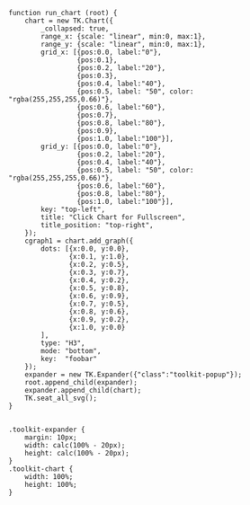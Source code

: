     function run_chart (root) {
        chart = new TK.Chart({
            _collapsed: true,
            range_x: {scale: "linear", min:0, max:1},
            range_y: {scale: "linear", min:0, max:1},
            grid_x: [{pos:0.0, label:"0"},
                     {pos:0.1},
                     {pos:0.2, label:"20"},
                     {pos:0.3},
                     {pos:0.4, label:"40"},
                     {pos:0.5, label: "50", color: "rgba(255,255,255,0.66)"},
                     {pos:0.6, label:"60"},
                     {pos:0.7},
                     {pos:0.8, label:"80"},
                     {pos:0.9},
                     {pos:1.0, label:"100"}],
            grid_y: [{pos:0.0, label:"0"},
                     {pos:0.2, label:"20"},
                     {pos:0.4, label:"40"},
                     {pos:0.5, label: "50", color: "rgba(255,255,255,0.66)"},
                     {pos:0.6, label:"60"},
                     {pos:0.8, label:"80"},
                     {pos:1.0, label:"100"}],
            key: "top-left",
            title: "Click Chart for Fullscreen",
            title_position: "top-right",
        });
        cgraph1 = chart.add_graph({
            dots: [{x:0.0, y:0.0},
                   {x:0.1, y:1.0},
                   {x:0.2, y:0.5},
                   {x:0.3, y:0.7},
                   {x:0.4, y:0.2},
                   {x:0.5, y:0.8},
                   {x:0.6, y:0.9},
                   {x:0.7, y:0.5},
                   {x:0.8, y:0.6},
                   {x:0.9, y:0.2},
                   {x:1.0, y:0.0}
            ],
            type: "H3",
            mode: "bottom",
            key:  "foobar"
        });
        expander = new TK.Expander({"class":"toolkit-popup"});
        root.append_child(expander);
        expander.append_child(chart);
        TK.seat_all_svg();
    }
<pre class='css prettyprint source'><code>
.toolkit-expander {
    margin: 10px;
    width: calc(100% - 20px);
    height: calc(100% - 20px);
}
.toolkit-chart {
    width: 100%;
    height: 100%;
}

</code></pre>
<script> prepare_example(); </script>
